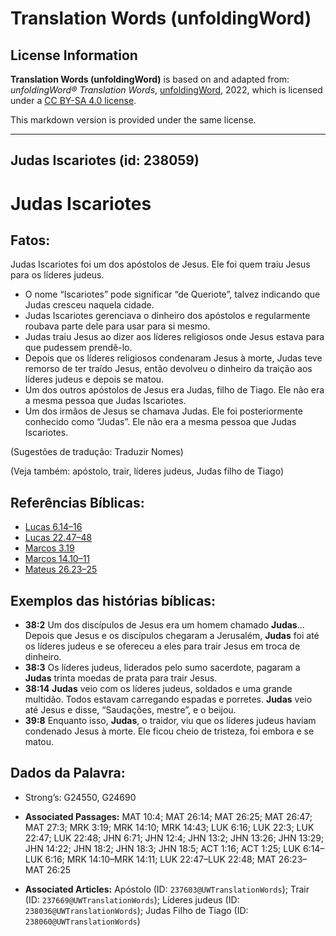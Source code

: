 # Translation Words (unfoldingWord)

## License Information

**Translation Words (unfoldingWord)** is based on and adapted from: _unfoldingWord® Translation Words_, [unfoldingWord](https://unfoldingword.org/utw), 2022, which is licensed under a [CC BY-SA 4.0 license](https://creativecommons.org/licenses/by-sa/4.0/legalcode.en).

This markdown version is provided under the same license.



--------------------------------

## Judas Iscariotes (id: 238059)

Judas Iscariotes
================

Fatos:
------

Judas Iscariotes foi um dos apóstolos de Jesus. Ele foi quem traiu Jesus para os líderes judeus.

* O nome “Iscariotes” pode significar “de Queriote”, talvez indicando que Judas cresceu naquela cidade.
* Judas Iscariotes gerenciava o dinheiro dos apóstolos e regularmente roubava parte dele para usar para si mesmo.
* Judas traiu Jesus ao dizer aos líderes religiosos onde Jesus estava para que pudessem prendê\-lo.
* Depois que os líderes religiosos condenaram Jesus à morte, Judas teve remorso de ter traído Jesus, então devolveu o dinheiro da traição aos líderes judeus e depois se matou.
* Um dos outros apóstolos de Jesus era Judas, filho de Tiago. Ele não era a mesma pessoa que Judas Iscariotes.
* Um dos irmãos de Jesus se chamava Judas. Ele foi posteriormente conhecido como “Judas”. Ele não era a mesma pessoa que Judas Iscariotes.

(Sugestões de tradução: Traduzir Nomes)

(Veja também: apóstolo, trair, líderes judeus, Judas filho de Tiago)

Referências Bíblicas:
---------------------

* [Lucas 6\.14–16](https://ref.ly/Luke6:14-Luke6:16)
* [Lucas 22\.47–48](https://ref.ly/Luke22:47-Luke22:48)
* [Marcos 3\.19](https://ref.ly/Mark3:19)
* [Marcos 14\.10–11](https://ref.ly/Mark14:10-Mark14:11)
* [Mateus 26\.23–25](https://ref.ly/Matt26:23-Matt26:25)

Exemplos das histórias bíblicas:
--------------------------------

* **38:2** Um dos discípulos de Jesus era um homem chamado **Judas**... Depois que Jesus e os discípulos chegaram a Jerusalém, **Judas** foi até os líderes judeus e se ofereceu a eles para trair Jesus em troca de dinheiro.
* **38:3** Os líderes judeus, liderados pelo sumo sacerdote, pagaram a **Judas** trinta moedas de prata para trair Jesus.
* **38:14** **Judas** veio com os líderes judeus, soldados e uma grande multidão. Todos estavam carregando espadas e porretes. **Judas** veio até Jesus e disse, “Saudações, mestre”, e o beijou.
* **39:8** Enquanto isso, **Judas**, o traidor, viu que os líderes judeus haviam condenado Jesus à morte. Ele ficou cheio de tristeza, foi embora e se matou.

Dados da Palavra:
-----------------

* Strong’s: G24550, G24690

* **Associated Passages:** MAT 10:4; MAT 26:14; MAT 26:25; MAT 26:47; MAT 27:3; MRK 3:19; MRK 14:10; MRK 14:43; LUK 6:16; LUK 22:3; LUK 22:47; LUK 22:48; JHN 6:71; JHN 12:4; JHN 13:2; JHN 13:26; JHN 13:29; JHN 14:22; JHN 18:2; JHN 18:3; JHN 18:5; ACT 1:16; ACT 1:25; LUK 6:14–LUK 6:16; MRK 14:10–MRK 14:11; LUK 22:47–LUK 22:48; MAT 26:23–MAT 26:25
* **Associated Articles:** Apóstolo (ID: `237603@UWTranslationWords`); Trair (ID: `237669@UWTranslationWords`); Líderes judeus (ID: `238036@UWTranslationWords`); Judas Filho de Tiago (ID: `238060@UWTranslationWords`)

